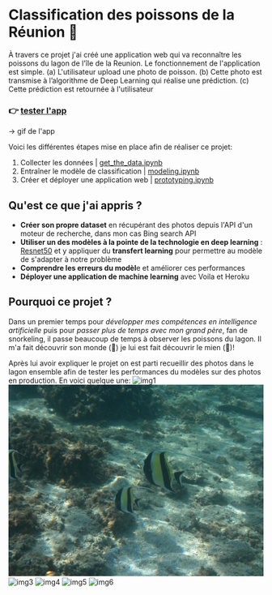 # Classification des poissons de la Réunion 🐠
À travers ce projet j'ai créé une application web qui va reconnaître les poissons du lagon de l'île de la Reunion. Le fonctionnement de l'application est simple. (a) L'utilisateur upload une photo de poisson. (b) Cette photo est transmise à l’algorithme de Deep Learning qui réalise une prédiction. (c) Cette prédiction est retournée à l'utilisateur

### **👉 [tester l'app](https://fish-classifier-reunion-island.herokuapp.com/)**

→ gif de l'app

Voici les différentes étapes mise en place afin de réaliser ce projet:

1. Collecter les données | [get_the_data.ipynb](https://colab.research.google.com/drive/1ybB06Y8hXg-3iuXqVMnTCBRF4LGhDJCQ?usp=sharing) 
2. Entraîner le modèle de classification | [modeling.ipynb](https://colab.research.google.com/drive/1UptvOjCSB7BK8Af8NTRGJJm8UPMfy51U?usp=sharing)
3. Créer et déployer une application web | [prototyping.ipynb](https://github.com/axelearning/fish_and_chips/blob/master/prototyping.ipynb)

## **Qu'est ce que j'ai appris ?**

- **Créer son propre dataset** en récupérant des photos depuis l'API d'un moteur de recherche, dans mon cas Bing search API
- **Utiliser un des modèles à la pointe de la technologie en deep learning** : [Resnet50](https://en.wikipedia.org/wiki/Residual_neural_network) et y appliquer du **transfert learning** pour permettre au modèle  de s'adapter à notre problème
- **Comprendre les erreurs du modèl**e et améliorer ces performances
- **Déployer une application de machine learning** avec Voila et Heroku

## **Pourquoi ce projet ?**
Dans un premier temps pour *développer mes compétences en intelligence artificielle* puis pour *passer plus de temps avec mon grand père*, fan de snorkeling, il passe beaucoup de temps à observer les poissons du lagon. Il m'a fait découvrir son monde (🐠) je lui est fait découvrir le mien (🤖)! 

Après lui avoir expliquer le projet on est parti recueillir des photos dans le lagon ensemble  afin de tester les performances du modèles sur des photos en production. En voici quelque une: 
![img1](img/pic1.JPG)
![img2](img/pic2.JPG)
![img3](img/pic3.JPG)
![img4](img/pic4.JPG)
![img5](img/pic5.JPG)
![img6](img/pic6.JPG)
